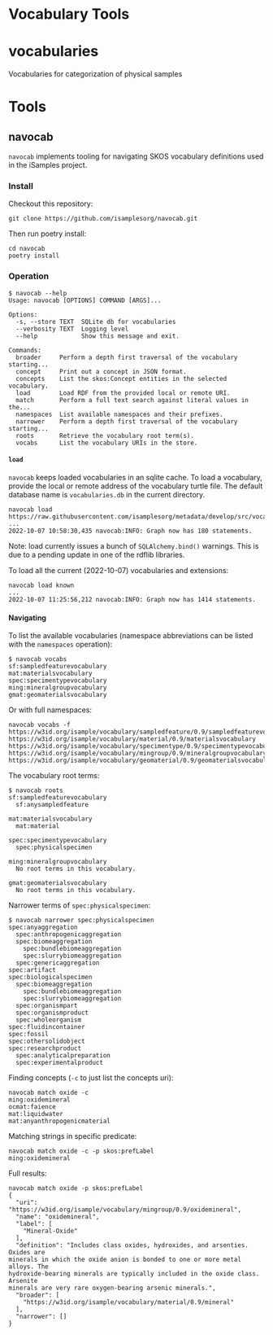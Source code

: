 # Vocabulary Tools

# vocabularies
Vocabularies for categorization of physical samples


# Tools

## navocab

`navocab` implements tooling for navigating SKOS vocabulary definitions used in the iSamples project.

### Install

Checkout this repository:

```
git clone https://github.com/isamplesorg/navocab.git
```

Then run poetry install:

```
cd navocab
poetry install
```

### Operation

```
$ navocab --help
Usage: navocab [OPTIONS] COMMAND [ARGS]...

Options:
  -s, --store TEXT  SQLite db for vocabularies
  --verbosity TEXT  Logging level
  --help            Show this message and exit.

Commands:
  broader     Perform a depth first traversal of the vocabulary starting...
  concept     Print out a concept in JSON format.
  concepts    List the skos:Concept entities in the selected vocabulary.
  load        Load RDF from the provided local or remote URI.
  match       Perform a full text search against literal values in the...
  namespaces  List available namespaces and their prefixes.
  narrower    Perform a depth first traversal of the vocabulary starting...
  roots       Retrieve the vocabulary root term(s).
  vocabs      List the vocabulary URIs in the store.
```

#### `load` 

`navocab` keeps loaded vocabularies in an sqlite cache. To load a vocabulary, provide the local or remote address of the vocabulary turtle file. The default database name is `vocabularies.db` in the current directory.

```
navocab load https://raw.githubusercontent.com/isamplesorg/metadata/develop/src/vocabularies/sampledFeature.ttl
...
2022-10-07 10:58:30,435 navocab:INFO: Graph now has 180 statements.
```

Note: load currently issues a bunch of `SQLAlchemy.bind()` warnings. This is due to a pending update in one of the rdflib libraries.

To load all the current (2022-10-07) vocabularies and extensions:

```
navocab load known
...
2022-10-07 11:25:56,212 navocab:INFO: Graph now has 1414 statements.
```

#### Navigating

To list the available vocabularies (namespace abbreviations can be listed with the `namespaces` operation):
```
$ navocab vocabs
sf:sampledfeaturevocabulary
mat:materialsvocabulary
spec:specimentypevocabulary
ming:mineralgroupvocabulary
gmat:geomaterialsvocabulary
```

Or with full namespaces:
```
navocab vocabs -f
https://w3id.org/isample/vocabulary/sampledfeature/0.9/sampledfeaturevocabulary
https://w3id.org/isample/vocabulary/material/0.9/materialsvocabulary
https://w3id.org/isample/vocabulary/specimentype/0.9/specimentypevocabulary
https://w3id.org/isample/vocabulary/mingroup/0.9/mineralgroupvocabulary
https://w3id.org/isample/vocabulary/geomaterial/0.9/geomaterialsvocabulary
```

The vocabulary root terms:
```
$ navocab roots
sf:sampledfeaturevocabulary
  sf:anysampledfeature

mat:materialsvocabulary
  mat:material

spec:specimentypevocabulary
  spec:physicalspecimen

ming:mineralgroupvocabulary
  No root terms in this vocabulary.

gmat:geomaterialsvocabulary
  No root terms in this vocabulary.
```

Narrower terms of `spec:physicalspecimen`:

```
$ navocab narrower spec:physicalspecimen
spec:anyaggregation
  spec:anthropogenicaggregation
  spec:biomeaggregation
    spec:bundlebiomeaggregation
    spec:slurrybiomeaggregation
  spec:genericaggregation
spec:artifact
spec:biologicalspecimen
  spec:biomeaggregation
    spec:bundlebiomeaggregation
    spec:slurrybiomeaggregation
  spec:organismpart
  spec:organismproduct
  spec:wholeorganism
spec:fluidincontainer
spec:fossil
spec:othersolidobject
spec:researchproduct
  spec:analyticalpreparation
  spec:experimentalproduct
```

Finding concepts (`-c` to just list the concepts uri): 
```
navocab match oxide -c
ming:oxidemineral
ocmat:faience
mat:liquidwater
mat:anyanthropogenicmaterial
```

Matching strings in specific predicate:
```
navocab match oxide -c -p skos:prefLabel
ming:oxidemineral
```

Full results:
```
navocab match oxide -p skos:prefLabel
{
  "uri": "https://w3id.org/isample/vocabulary/mingroup/0.9/oxidemineral",
  "name": "oxidemineral",
  "label": [
    "Mineral-Oxide"
  ],
  "definition": "Includes class oxides, hydroxides, and arsenties. Oxides are 
minerals in which the oxide anion is bonded to one or more metal alloys. The 
hydroxide-bearing minerals are typically included in the oxide class. Arsenite 
minerals are very rare oxygen-bearing arsenic minerals.",
  "broader": [
    "https://w3id.org/isample/vocabulary/material/0.9/mineral"
  ],
  "narrower": []
}
```
